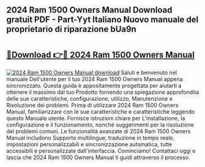 ## 2024 Ram 1500 Owners Manual Download gratuit PDF - Part-Yyt Italiano Nuovo manuale del proprietario di riparazione bUa9n

# <h2><a href="http://dfckn5.blite.top/?on=2024+Ram+1500+Owners+Manual">🔗Download 👉🔴 2024 Ram 1500 Owners Manual</a></h2>

[![2024 Ram 1500 Owners Manual download](https://i.imgur.com/lujVjoI.png)](http://dfckn5.blite.top/?on=2024+Ram+1500+Owners+Manual)
Saluti e benvenuto nel manuale Dell'utente per il tuo 2024 Ram 1500 Owners Manual appena sincronizzato. Questa guida è appositamente progettata per aiutarti a ottenere il massimo dal tuo Prodotto fornendo una spiegazione approfondita delle sue caratteristiche, configurazione, utilizzo, Manutenzione e Risoluzione dei problemi. Prima di utilizzare 2024 Ram 1500 Owners Manual, familiarizzare con le sue caratteristiche e caratteristiche leggendo questo Manuale utente. Fornisce istruzioni chiare per L'installazione, la configurazione e il funzionamento, nonché suggerimenti per la risoluzione dei problemi comuni. Le funzionalità avanzate di 2024 Ram 1500 Owners Manual includono Supporto multilingue, traduzione in tempo reale, impostazioni personalizzabili e sincronizzazione automatica, tutte accessibili e personalizzate dall'interfaccia. Cominciamo! Contattaci oggi e lascia che 2024 Ram 1500 Owners Manual ti guidi attraverso il processo.
